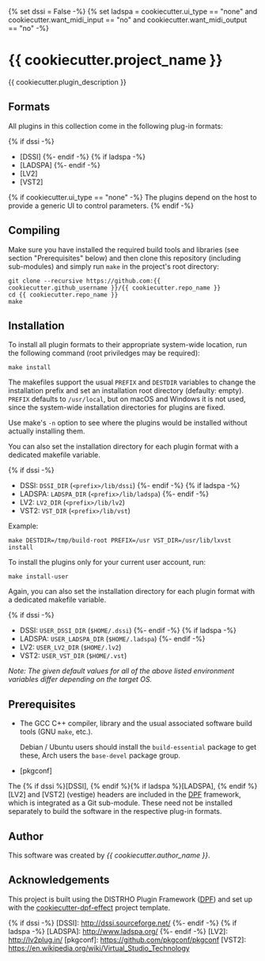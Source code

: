 {% set dssi = False -%}
{% set ladspa = cookiecutter.ui_type == "none" and
                cookiecutter.want_midi_input == "no" and
                cookiecutter.want_midi_output == "no" -%}
# {{ cookiecutter.project_name }}

{{ cookiecutter.plugin_description }}

## Formats

All plugins in this collection come in the following plug-in formats:

{% if dssi -%}
* [DSSI]
{%- endif -%}
{% if ladspa -%}
* [LADSPA]
{%- endif -%}
* [LV2]
* [VST2]

{% if cookiecutter.ui_type == "none" -%}
The plugins depend on the host to provide a generic UI to control parameters.
{% endif -%}


## Compiling

Make sure you have installed the required build tools and libraries (see
section "Prerequisites" below) and then clone this repository (including
sub-modules) and simply run `make` in the project's root directory:

```con
git clone --recursive https://github.com:{{ cookiecutter.github_username }}/{{ cookiecutter.repo_name }}
cd {{ cookiecutter.repo_name }}
make
```

## Installation

To install all plugin formats to their appropriate system-wide location, run
the following command (root priviledges may be required):

```con
make install
```

The makefiles support the usual `PREFIX` and `DESTDIR` variables to change the
installation prefix and set an installation root directory (defaulty: empty).
`PREFIX` defaults to `/usr/local`, but on macOS and Windows it is not used,
since the system-wide installation directories for plugins are fixed.

Use make's `-n` option to see where the plugins would be installed without
actually installing them.

You can also set the installation directory for each plugin format with a
dedicated makefile variable.

{% if dssi -%}
* DSSI: `DSSI_DIR` (`<prefix>/lib/dssi`)
{%- endif -%}
{% if ladspa -%}
* LADSPA: `LADSPA_DIR` (`<prefix>/lib/ladspa`)
{%- endif -%}
* LV2: `LV2_DIR` (`<prefix>/lib/lv2`)
* VST2: `VST_DIR` (`<prefix>/lib/vst`)

Example:

```con
make DESTDIR=/tmp/build-root PREFIX=/usr VST_DIR=/usr/lib/lxvst install
```

To install the plugins only for your current user account, run:

```con
make install-user
```

Again, you can also set the installation directory for each plugin format with
a dedicated makefile variable.

{% if dssi -%}
* DSSI: `USER_DSSI_DIR` (`$HOME/.dssi`)
{%- endif -%}
{% if ladspa -%}
* LADSPA: `USER_LADSPA_DIR` (`$HOME/.ladspa`)
{%- endif -%}
* LV2: `USER_LV2_DIR` (`$HOME/.lv2`)
* VST2: `USER_VST_DIR` (`$HOME/.vst`)

*Note: The given default values for all of the above listed environment
variables differ depending on the target OS.*


## Prerequisites

* The GCC C++ compiler, library and the usual associated software build tools
  (GNU `make`, etc.).

  Debian / Ubuntu users should install the `build-essential` package
  to get these, Arch users the `base-devel` package group.

* [pkgconf]

The {% if dssi %}[DSSI], {% endif %}{% if ladspa %}[LADSPA], {% endif %}[LV2] and [VST2] (vestige) headers are included in the
[DPF] framework, which is integrated as a Git sub-module. These need not be
installed separately to build the software in the respective plug-in formats.


## Author

This software was created by *{{ cookiecutter.author_name }}*.


## Acknowledgements

This project is built using the DISTRHO Plugin Framework ([DPF]) and set up
with the [cookiecutter-dpf-effect] project template.


[cookiecutter-dpf-effect]: https://github.com/SpotlightKid/cookiecutter-dpf-effect
[DPF]: https://github.com/DISTRHO/DPF
{% if dssi -%}
[DSSI]: http://dssi.sourceforge.net/
{%- endif -%}
{% if ladspa -%}
[LADSPA]: http://www.ladspa.org/
{%- endif -%}
[LV2]: http://lv2plug.in/
[pkgconf]: https://github.com/pkgconf/pkgconf
[VST2]: https://en.wikipedia.org/wiki/Virtual_Studio_Technology
